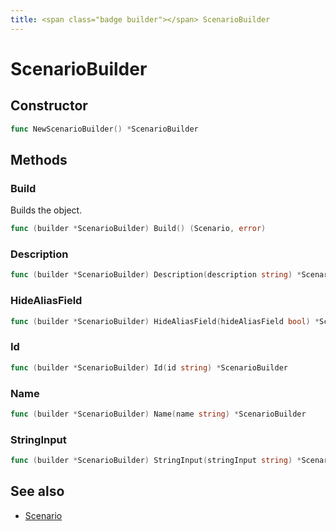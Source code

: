 ```yaml
---
title: <span class="badge builder"></span> ScenarioBuilder
---
```

# <span class="badge builder"></span> ScenarioBuilder

## Constructor

```go
func NewScenarioBuilder() *ScenarioBuilder
```
## Methods

### <span class="badge object-method"></span> Build

Builds the object.

```go
func (builder *ScenarioBuilder) Build() (Scenario, error)
```

### <span class="badge object-method"></span> Description

```go
func (builder *ScenarioBuilder) Description(description string) *ScenarioBuilder
```

### <span class="badge object-method"></span> HideAliasField

```go
func (builder *ScenarioBuilder) HideAliasField(hideAliasField bool) *ScenarioBuilder
```

### <span class="badge object-method"></span> Id

```go
func (builder *ScenarioBuilder) Id(id string) *ScenarioBuilder
```

### <span class="badge object-method"></span> Name

```go
func (builder *ScenarioBuilder) Name(name string) *ScenarioBuilder
```

### <span class="badge object-method"></span> StringInput

```go
func (builder *ScenarioBuilder) StringInput(stringInput string) *ScenarioBuilder
```

## See also

 * <span class="badge object-type-struct"></span> [Scenario](./object-Scenario.md)
